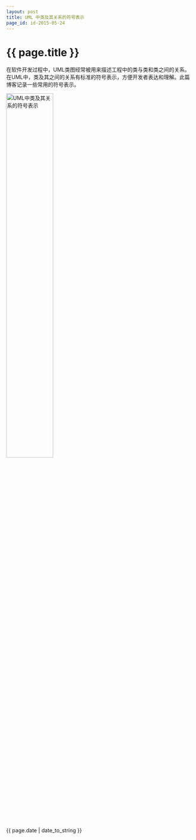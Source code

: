 ```yaml
---
layout: post
title: UML 中类及其关系的符号表示
page_id: id-2015-05-24
---
```


# {{ page.title }}

在软件开发过程中，UML类图经常被用来描述工程中的类与类和类之间的关系。在UML中，类及其之间的关系有标准的符号表示，方便开发者表达和理解。此篇博客记录一些常用的符号表示。

<img src="http://7xilqo.com1.z0.glb.clouddn.com/2015-05-24-UML中类及其关系的符号表示.png" alt="UML中类及其关系的符号表示" width="50%" height="50%" />

{{ page.date | date_to_string }}
